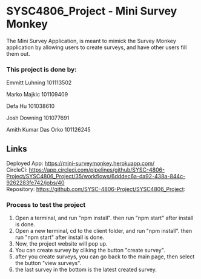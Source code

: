 # SYSC4806_Project - Mini Survey Monkey
The Mini Survey Application, is meant to mimick the Survey Monkey application by allowing users to create surveys, and have other users fill them out.

### This project is done by:

Emmitt Luhning 101113502

Marko Majkic 101109409

Defa Hu 101038610

Josh Downing 101077691

Amith Kumar Das Orko 101126245

## Links

Deployed App: https://mini-surveymonkey.herokuapp.com/ \
CircleCi: https://app.circleci.com/pipelines/github/SYSC-4806-Project/SYSC4806_Project/35/workflows/6dddec6a-da92-438a-844c-9262283fe742/jobs/40 \
Repository: https://github.com/SYSC-4806-Project/SYSC4806_Project:

### Process to test the project

1. Open a terminal, and run "npm install". then run "npm start" after install is done.
2. Open a new terminal, cd to the client folder, and run "npm install". then run "npm start" after install is done.
3. Now, the project website will pop up.
4. You can create survey by cliking the button "create survey".
5. after you create surveys, you can go back to the main page, then select the button "view surveys".
6. the last survey in the bottom is the latest created survey. 
